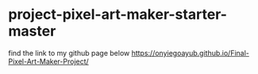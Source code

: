 # project-pixel-art-maker-starter-master
find the link to my github page below
https://onyiegoayub.github.io/Final-Pixel-Art-Maker-Project/
